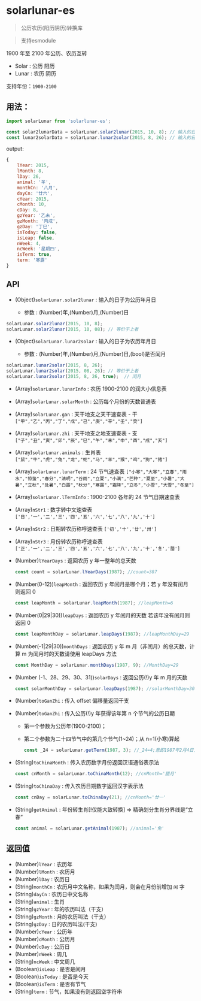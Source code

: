 # solarlunar-es 
> 公历农历(阳历阴历)转换库

> 支持esmodule

1900 年至 2100 年公历、农历互转

* Solar : 公历 阳历
* Lunar : 农历 阴历

支持年份：`1900-2100`

## 用法：

```js
import solarLunar from 'solarlunar-es';

const solar2lunarData = solarLunar.solar2lunar(2015, 10, 8); // 输入的日子为公历
const lunar2solarData = solarLunar.lunar2solar(2015, 8, 26); // 输入的日子为农历
```

output:

```js
{
    lYear: 2015,
    lMonth: 8,
    lDay: 26,
    animal: '羊',
    monthCn: '八月',
    dayCn: '廿六',
    cYear: 2015,
    cMonth: 10,
    cDay: 8,
    gzYear: '乙未',
    gzMonth: '丙戌',
    gzDay: '丁巳',
    isToday: false,
    isLeap: false,
    nWeek: 4,
    ncWeek: '星期四',
    isTerm: true,
    term: '寒露'
}
```

## API

* (Object)`solarLunar.solar2lunar` : 输入的日子为公历年月日

  * 参数 : (Number)年,(Number)月,(Number)日


```js
solarLunar.solar2lunar(2015, 10, 8);
solarLunar.solar2lunar(2015, 10, 08); // 等价于上者
```

* (Object)`solarLunar.lunar2solar` : 输入的日子为农历年月日

  * 参数 : (Number)年,(Number)月,(Number)日,(bool)是否闰月


```js
solarLunar.lunar2solar(2015, 8, 26);
solarLunar.lunar2solar(2015, 08, 26); // 等价于上者
solarLunar.lunar2solar(2015, 8, 26, true);  // 闰月
```

* (Array)`solarLunar.lunarInfo` : 农历 1900-2100 的润大小信息表

* (Array)`solarLunar.solarMonth` : 公历每个月份的天数普通表

* (Array)`solarLunar.gan` : 天干地支之天干速查表 - 干 `["甲","乙","丙","丁","戊","己","庚","辛","壬","癸"]`

* (Array)`solarLunar.zhi` : 天干地支之地支速查表 - 支 `["子","丑","寅","卯","辰","巳","午","未","申","酉","戌","亥"]`

* (Array)`solarLunar.animals` : 生肖表 `["鼠","牛","虎","兔","龙","蛇","马","羊","猴","鸡","狗","猪"]`

* (Array)`solarLunar.lunarTerm` : 24 节气速查表 `["小寒","大寒","立春","雨水","惊蛰","春分","清明","谷雨","立夏","小满","芒种","夏至","小暑","大暑","立秋","处暑","白露","秋分","寒露","霜降","立冬","小雪","大雪","冬至"]`

* (Array)`solarLunar.lTermInfo` : 1900-2100 各年的 24 节气日期速查表

* (Array)`nStr1` : 数字转中文速查表 `['日','一','二','三','四','五','六','七','八','九','十']`

* (Array)`nStr2` : 日期转农历称呼速查表 `['初','十','廿','卅']`

* (Array)`nStr3` : 月份转农历称呼速查表 `['正','一','二','三','四','五','六','七','八','九','十','冬','腊']`

* (Number)`lYearDays` : 返回农历 y 年一整年的总天数

  ```js
  const count = solarLunar.lYearDays(1987); //count=387
  ```

* (Number(0-12))`leapMonth` : 返回农历 y 年闰月是哪个月；若 y 年没有闰月 则返回 0

  ```js
  const leapMonth = solarLunar.leapMonth(1987); //leapMonth=6
  ```

* (Number(0|29|30))`leapDays` : 返回农历 y 年闰月的天数 若该年没有闰月则返回 0

  ```js
  const leapMonthDay = solarLunar.leapDays(1987); //leapMonthDay=29
  ```

* (Number(-1|29|30))`monthDays` : 返回农历 y 年 m 月（非闰月）的总天数，计算 m 为闰月时的天数请使用 leapDays 方法

  ```js
  const MonthDay = solarLunar.monthDays(1987, 9); //MonthDay=29
  ```

* (Number (-1、28、29、30、31))`solarDays` : 返回公历(!)y 年 m 月的天数

  ```js
  const solarMonthDay = solarLunar.leapDays(1987); //solarMonthDay=30
  ```

* (Number)`toGanZhi` : 传入 offset 偏移量返回干支

* (Number)`toGanZhi` : 传入公历(!)y 年获得该年第 n 个节气的公历日期

  * 第一个参数为公历年(1900-2100)；
  * 第二个参数为二十四节气中的第几个节气(1~24)；从 n=1(小寒)算起

    ```js
    const _24 = solarLunar.getTerm(1987, 3); //_24=4;意即1987年2月4日立春
    ```

* (String)`toChinaMonth` : 传入农历数字月份返回汉语通俗表示法

  ```js
  const cnMonth = solarLunar.toChinaMonth(12); //cnMonth='腊月'
  ```

* (String)`toChinaDay` : 传入农历日期数字返回汉字表示法

  ```js
  const cnDay = solarLunar.toChinaDay(21); //cnMonth='廿一'
  ```

* (String)`getAnimal` : 年份转生肖[!仅能大致转换] => 精确划分生肖分界线是“立春”

  ```js
  const animal = solarLunar.getAnimal(1987); //animal='兔'
  ```

## 返回值

* (Number)`lYear` : 农历年
* (Number)`lMonth` : 农历月
* (Number)`lDay` : 农历日
* (String)`monthCn` : 农历月中文名称，如果为闰月，则会在月份前增加 `闰` 字
* (String)`dayCn` : 农历日中文名称
* (String)`animal` : 生肖
* (String)`gzYear` : 年的农历叫法（干支）
* (String)`gzMonth` : 月的农历叫法（干支）
* (String)`gzDay` : 日的农历叫法(干支)
* (Number)`cYear` : 公历年
* (Number)`cMonth` : 公历月
* (Number)`cDay` : 公历日
* (Number)`nWeek` : 周几
* (String)`ncWeek` : 中文周几
* (Boolean)`isLeap` : 是否是闰月
* (Boolean)`isToday` : 是否是今天
* (Boolean)`isTerm` : 是否有节气
* (String)`term` : 节气，如果没有则返回空字符串
